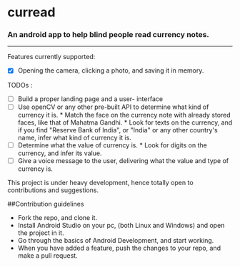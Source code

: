 # curread

### An android app to help blind people read currency notes.
---------------

Features currently supported:

- [x] Opening the camera, clicking a photo, and saving it in memory.

TODOs :

- [ ] Build a proper landing page and a user- interface
- [ ] Use openCV or any other pre-built API to determine what kind of currency it is.
      * Match the face on the currency note with already stored faces, like that of Mahatma Gandhi.
      * Look for texts on the currency, and if you find "Reserve Bank of India", or "India" or any other country's name, infer what kind of currency it is.
- [ ] Determine what the value of currency is.
      * Look for digits on the currency, and infer its value.
- [ ] Give a voice message to the user, delivering what the value and type of currency is.

This project is under heavy development, hence totally open to contributions and suggestions.

##Contribution guidelines

* Fork the repo, and clone it.
* Install Android Studio on your pc, (both Linux and Windows) and open the project in it.
* Go through the basics of Android Development, and start working.
* When you have added a feature, push the changes to your repo, and make a pull request.

